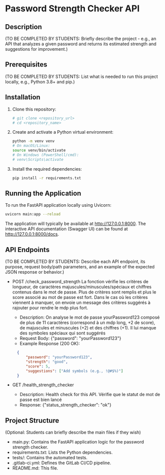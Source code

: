 # Password Strength Checker API

## Description

(TO BE COMPLETED BY STUDENTS: Briefly describe the project - e.g., an API that analyzes a given password and returns its estimated strength and suggestions for improvement.)

## Prerequisites

(TO BE COMPLETED BY STUDENTS: List what is needed to run this project locally, e.g., Python 3.8+ and pip.)

## Installation

1.  Clone this repository:
    ```bash
    # git clone <repository_url>
    # cd <repository_name>
    ```
2.  Create and activate a Python virtual environment:
    ```bash
    python -m venv venv
    # On macOS/Linux:
    source venv/bin/activate
    # On Windows (PowerShell/cmd):
    # venv\Scripts\activate
    ```
3.  Install the required dependencies:
    ```bash
    pip install -r requirements.txt
    ```

## Running the Application

To run the FastAPI application locally using Uvicorn:
```bash
uvicorn main:app --reload
```
The application will typically be available at http://127.0.0.1:8000. The interactive API documentation (Swagger UI) can be found at http://127.0.0.1:8000/docs.

## API Endpoints

(TO BE COMPLETED BY STUDENTS: Describe each API endpoint, its purpose, request body/path parameters, and an example of the expected JSON response or behavior.)


* POST /check_password_strength
La fonction vérifie les critères de longueur, de caractères majuscules/minuscules/spéciaux et chiffres contenus dans le mot de passe. Plus de critères sont remplis et plus le score associé au mot de passe est fort. Dans le cas où les critères viennent à manquer, on envoie un message des critères suggérés à rajouter pour rendre le mdp plus fort.

  * Description: On analyse le mot de passe yourPassword123 composé de plus de 11 caractères (correspond à un mdp long, +2 de score), de majuscules et minuscules (+2) et des chiffres (+1). Il lui manque des symboles spéciaux qui sont suggérés
  * Request Body: {"password": "yourPassword123"}
  * Example Response (200 OK):
  ```json
    {
        "password": "yourPassword123", 
        "strength": "good", 
        "score": 5,
        "suggestions": ["Add symbols (e.g., !@#$%)"]
    }
  ```

* GET /health_strength_checker
  * Description: Health check for this API. Vérifie que le statut de mot de passe est bien lancé
  * Response: {"status_strength_checker": "ok"}

## Project Structure

(Optional: Students can briefly describe the main files if they wish)

* main.py: Contains the FastAPI application logic for the password strength checker.
* requirements.txt: Lists the Python dependencies.
* tests/: Contains the automated tests.
* .gitlab-ci.yml: Defines the GitLab CI/CD pipeline.
* README.md: This file.
